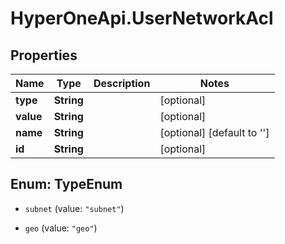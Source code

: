 # HyperOneApi.UserNetworkAcl

## Properties

Name | Type | Description | Notes
------------ | ------------- | ------------- | -------------
**type** | **String** |  | [optional] 
**value** | **String** |  | [optional] 
**name** | **String** |  | [optional] [default to &#39;&#39;]
**id** | **String** |  | [optional] 



## Enum: TypeEnum


* `subnet` (value: `"subnet"`)

* `geo` (value: `"geo"`)





